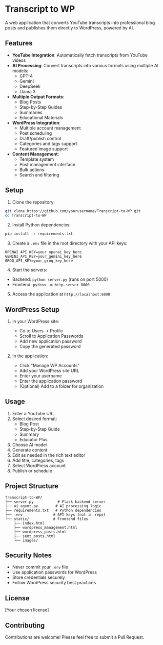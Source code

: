 # Transcript to WP

A web application that converts YouTube transcripts into professional blog posts and publishes them directly to WordPress, powered by AI.

## Features

- **YouTube Integration**: Automatically fetch transcripts from YouTube videos
- **AI Processing**: Convert transcripts into various formats using multiple AI models:
  - GPT-4
  - Gemini
  - DeepSeek
  - Llama 3
- **Multiple Output Formats**:
  - Blog Posts
  - Step-by-Step Guides
  - Summaries
  - Educational Materials
- **WordPress Integration**:
  - Multiple account management
  - Post scheduling
  - Draft/publish control
  - Categories and tags support
  - Featured image support
- **Content Management**:
  - Template system
  - Post management interface
  - Bulk actions
  - Search and filtering

## Setup

1. Clone the repository:
```bash
git clone https://github.com/yourusername/Transcript-to-WP.git
cd Transcript-to-WP
```

2. Install Python dependencies:
```bash
pip install -r requirements.txt
```

3. Create a `.env` file in the root directory with your API keys:
```env
OPENAI_API_KEY=your_openai_key_here
GEMINI_API_KEY=your_gemini_key_here
GROQ_API_KEY=your_groq_key_here
```

4. Start the servers:
- Backend: `python server.py` (runs on port 5000)
- Frontend: `python -m http.server 8000`

5. Access the application at `http://localhost:8000`

## WordPress Setup

1. In your WordPress site:
   - Go to Users → Profile
   - Scroll to Application Passwords
   - Add new application password
   - Copy the generated password

2. In the application:
   - Click "Manage WP Accounts"
   - Add your WordPress site URL
   - Enter your username
   - Enter the application password
   - (Optional) Add to a folder for organization

## Usage

1. Enter a YouTube URL
2. Select desired format:
   - Blog Post
   - Step-by-Step Guide
   - Summary
   - Educator Plus
3. Choose AI model
4. Generate content
5. Edit as needed in the rich text editor
6. Add title, categories, tags
7. Select WordPress account
8. Publish or schedule

## Project Structure

```
Transcript-to-WP/
├── server.py           # Flask backend server
├── ai_agent.py        # AI processing logic
├── requirements.txt   # Python dependencies
├── .env              # API keys (not in repo)
└── static/           # Frontend files
    ├── index.html
    ├── wordpress_management.html
    ├── wordpress_posts.html
    ├── sent_posts.html
    └── images/
```

## Security Notes

- Never commit your `.env` file
- Use application passwords for WordPress
- Store credentials securely
- Follow WordPress security best practices

## License

[Your chosen license]

## Contributing

Contributions are welcome! Please feel free to submit a Pull Request.